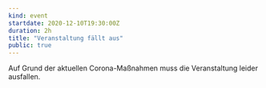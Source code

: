 ```yaml
---
kind: event
startdate: 2020-12-10T19:30:00Z
duration: 2h
title: "Veranstaltung fällt aus"
public: true
---
```

Auf Grund der aktuellen Corona-Maßnahmen muss die Veranstaltung leider ausfallen.
